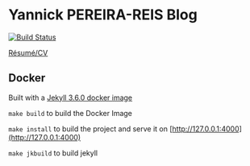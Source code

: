 # Yannick PEREIRA-REIS Blog

[![Build Status](https://travis-ci.org/ypereirareis/ypereirareis.github.io.svg?branch=master)](https://travis-ci.org/ypereirareis/ypereirareis.github.io)

[Résumé/CV](resume/index.md)

## Docker

Built with a [Jekyll 3.6.0 docker image](https://github.com/envygeeks/jekyll-docker)

`make build` to build the Docker Image

`make install` to build the project and serve it on [http://127.0.0.1:4000](http://127.0.0.1:4000)

`make jkbuild` to build jekyll
